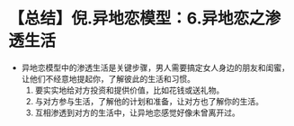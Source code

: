 # 【总结】倪.异地恋模型：6.异地恋之渗透生活

-   异地恋模型中的渗透生活是关键步骤，男人需要搞定女人身边的朋友和闺蜜，让他们不经意地提起你，了解彼此的生活和习惯。
    1.  要实实地给对方投资和提供价值，比如花钱或送礼物。
    2.  与对方参与生活，了解他的计划和准备，让对方也了解你的生活。
    3.  互相渗透到对方的生活中，让异地恋感觉好像未曾离开过。